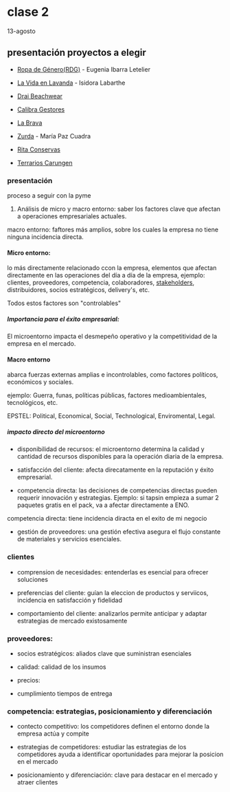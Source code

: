 # clase 2
13-agosto

## presentación proyectos a elegir

- [Ropa de Género(RDG)](https://www.ropadegenero.cl) - Eugenia Ibarra Letelier

- [La Vida en Lavanda](https://www.lavidaenlavanda.cl) - Isidora Labarthe

- [Drai Beachwear](https://www.instagram.com/drai.beachwear/?hl=en)

- [Calibra Gestores](https://calibragestores.cl)

- [La Brava](https://www.instagram.com/labravacl)

- [Zurda](https://www.zurda.cl) - María Paz Cuadra

- [Rita Conservas](https://ritaconservas.cl)

- [Terrarios Carungen](https://terrarioskarungen.cl)

### presentación

proceso a seguir con la pyme

1. Análisis de micro y macro entorno: saber los factores clave que afectan a operaciones empresariales actuales.



macro entorno: faftores más amplios, sobre los cuales la empresa no tiene ninguna incidencia directa.

#### Micro entorno:

lo más directamente relacionado ccon la empresa, elementos que afectan directamente en las operaciones del día a día de la empresa, ejemplo: clientes, proveedores, competencia, colaboradores, [stakeholders](https://en.wikipedia.org/wiki/Stakeholder_(corporate)), distribuidores, socios estratégicos, delivery's, etc.

Todos estos factores son "controlables"

##### Importancia para el éxito empresarial: 

El microentorno impacta el desmepeño operativo y la competitividad de la empresa en el mercado.

#### Macro entorno

abarca fuerzas externas amplias e incontrolables, como factores políticos, económicos y sociales.

ejemplo: Guerra, funas, políticas públicas, factores medioambientales, tecnológicos, etc.

EPSTEL: Political, Economical, Social, Technological, Enviromental, Legal.

##### impacto directo del microentorno

- disponibilidad de recursos: el microentorno determina la calidad y cantidad de recursos disponibles para la operación diaria de la empresa.

- satisfacción del cliente: afecta direcatamente en la reputación y éxito empresarial.

- competencia directa: las decisiones de competencias directas pueden requerir innovación y estrategias. Ejemplo: si tapsin empieza a sumar 2 paquetes gratis en el pack, va a afectar directamente a ENO.

competencia directa: tiene incidencia diracta en el exito de mi negocio

- gestión de proveedores: una gestión efectiva asegura el flujo constante de materiales y servicios esenciales.

### clientes

- comprension de necesidades: entenderlas es esencial para ofrecer soluciones

- preferencias del cliente: guían la eleccion de productos y serviicos, incidencia en satisfacción y fidelidad

- comportamiento del cliente: analizarlos permite anticipar y adaptar estrategias de mercado existosamente

### proveedores:

- socios estratégicos: aliados clave que suministran esenciales

- calidad: calidad de los insumos

- precios: 

- cumplimiento tiempos de entrega

### competencia: estrategias, posicionamiento y diferenciación

- contecto competitivo: los competidores definen el entorno donde la empresa actúa y compite

- estrategias de competidores: estudiar las estrategias de los competidores ayuda a identificar oportunidades para mejorar la posicion en el mercado

- posicionamiento y diferenciación: clave para destacar en el mercado y atraer clientes